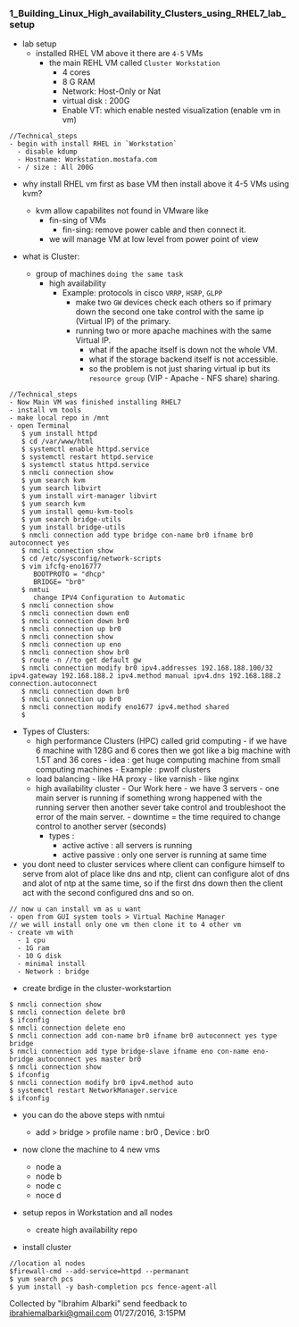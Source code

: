 ### 1_Building_Linux_High_availability_Clusters_using_RHEL7_lab_setup
- lab setup
  - installed RHEL VM above it there are `4-5` VMs
    - the main REHL VM called `Cluster Workstation`
      - 4 cores
      - 8 G RAM
      - Network: Host-Only or Nat
      - virtual disk : 200G
      - Enable VT: which enable nested visualization (enable vm in vm)

```
//Technical_steps
- begin with install RHEL in `Workstation`
  - disable kdump
  - Hostname: Workstation.mostafa.com
  - / size : All 200G
```

- why install RHEL vm first as base VM then install above it 4-5 VMs using kvm?
  - kvm allow capabilites not found in VMware like
    - fin-sing of VMs
      - fin-sing: remove power cable and then connect it.
    - we will manage VM at low level from power point of view


- what is Cluster:
  - group of machines `doing the same task`
    - high availability
      - Example: protocols in cisco `VRRP`, `HSRP`, `GLPP`
        - make two `GW` devices check each others so if primary down the second one take control with the same ip (Virtual IP) of the primary.
        - running two or more apache machines with the same Virtual IP.
          - what if the apache itself is down not the whole VM.
          - what if the storage backend itself is not accessible.
          - so the problem is not just sharing virtual ip but its `resource group` (VIP - Apache - NFS share) sharing.

```
//Technical_steps
- Now Main VM was finished installing RHEL7
- install vm tools
- make local repo in /mnt
- open Terminal
   $ yum install httpd
   $ cd /var/www/html
   $ systemctl enable httpd.service
   $ systemctl restart httpd.service
   $ systemctl status httpd.service
   $ nmcli connection show
   $ yum search kvm
   $ yum search libvirt
   $ yum install virt-manager libvirt
   $ yum search kvm
   $ yum install qemu-kvm-tools
   $ yum search bridge-utils
   $ yum install bridge-utils
   $ nmcli connection add type bridge con-name br0 ifname br0 autoconnect yes
   $ nmcli connection show
   $ cd /etc/sysconfig/network-scripts
   $ vim ifcfg-eno16777
      BOOTPROTO = "dhcp"
      BRIDGE= "br0"
   $ nmtui
      change IPV4 Configuration to Automatic
   $ nmcli connection show
   $ nmcli connection down en0
   $ nmcli connection down br0
   $ nmcli connection up br0
   $ nmcli connection show
   $ nmcli connection up eno
   $ nmcli connection show br0
   $ route -n //to get default gw
   $ nmcli connection modify br0 ipv4.addresses 192.168.188.100/32 ipv4.gateway 192.168.188.2 ipv4.method manual ipv4.dns 192.168.188.2 connection.autoconnect
   $ nmcli connection down br0
   $ nmcli connection up br0
   $ nmcli connection modify eno1677 ipv4.method shared
   $

```
- Types of Clusters:
  - high performance Clusters (HPC) called grid computing
	    - if we have 6 machine with 128G and 6 cores then we got like a big machine with 1.5T and 36 cores
	    - idea : get huge computing machine from small computing machines
	    - Example : pwolf clusters
  - load balancing
	    - like HA proxy
	    - like varnish
	    - like nginx
  - high availability cluster
	    - Our Work here
	    - we have 3 servers
	    - one main server is running if something wrong happened with the running server then another sever take control and troubleshoot the error of the main server.
	    - downtime = the time required to change control to another server (seconds)
    - types :
      - active active : all servers is running
      - active passive : only one server is running at same time
- you dont need to cluster services where client can configure himself to serve from alot of place like dns and ntp, client can configure alot of dns and alot of ntp at the same time, so if the first dns down then the client act with the second configured dns and so on.

```Technical_steps
// now u can install vm as u want
- open from GUI system tools > Virtual Machine Manager
// we will install only one vm then clone it to 4 other vm
- create vm with
  - 1 cpu
  - 1G ram
  - 10 G disk
  - minimal install
  - Network : bridge
```
- create brdige in the cluster-workstartion
```
$ nmcli connection show
$ nmcli connection delete br0
$ ifconfig
$ nmcli connection delete eno
$ nmcli connection add con-name br0 ifname br0 autoconnect yes type bridge
$ nmcli connection add type bridge-slave ifname eno con-name eno-bridge autoconnect yes master br0
$ nmcli connection show
$ ifconfig
$ nmcli connection modify br0 ipv4.method auto
$ systemctl restart NetworkManager.service
$ ifconfig
```
- you can do the above steps with nmtui
  - add > bridge > profile name : br0 , Device : br0

- now clone the machine to 4 new vms
  - node a
  - node b
  - node c
  - noce d

- setup repos in Workstation and all nodes
  - create high availability repo

- install cluster
```
//location al nodes
$firewall-cmd --add-service=httpd --permanant
$ yum search pcs
$ yum install -y bash-completion pcs fence-agent-all
```


Collected by "Ibrahim Albarki" send feedback to ibrahiemalbarki@gmail.com
01/27/2016, 3:15PM
